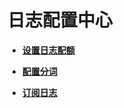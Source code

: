 # 日志配置中心<a name="aom_02_0087"></a>

-   **[设置日志配额](设置日志配额.md)**  

-   **[配置分词](配置分词.md)**  

-   **[订阅日志](订阅日志.md)**  


